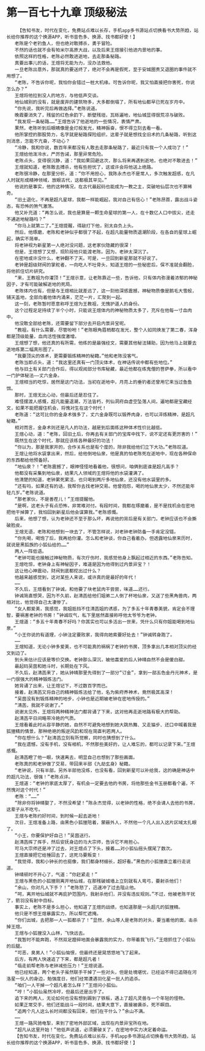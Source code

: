 # 第一百七十九章 顶级秘法
        【告知书友，时代在变化，免费站点难以长存，手机app多书源站点切换看书大势所趋，站长给你推荐的这个换源APP，听书音色多、换源、找书都好使！】
       老陈是个老钓鱼人，但也绝对敢搏杀，勇于冒险。
       不然的话也就不会有帕米尔高原大战，以及后来王煊接引他进内景地的事。
       依照这样的性格，老陈必然敢进逝地，去走那条秘路。
       真要出事儿的话，王煊将无能为力，没办法救他。
       一旦老陈出意外，那就真的要送终了，绝对不会再是假死，至于安城圈贵又退圈的事件就不用想了。
       “老陈，不告诉你呢，我怕你会错过一桩大机缘。可告诉你呢，我又怕直接把你害死，你说怎么办？”
       王煊将他拉到没人的地方，与他低声交谈。
       地仙城别的没有，就是废弃的建筑物多，大多都倒塌了，所有地仙都早已死在岁月中。
       “你先说，我听完后再做选择。”老陈说道。
       晚霞要消失了，残留的红色余韵下，断壁残垣，瓦砾遍地，地仙城显得很荒凉与破败。
       “我发现一条秘路……”王煊告诉了他逝地的一些情况，表情严肃。
       果然，老陈听到后眼睛像是金灯般发光，精神振奋，恨不得立刻去看一看。
       他所掌控的那股势力，名字就是秘路探险组织，这辈子就是想找全旧术的几条秘路，听到这则消息，怎能不亢奋，不动心？
       “冷静，我和你说，数百年来都没有人敢去走那条秘路了，最近只有我一个人成功了！”
       王煊给他泼冷水，严厉告诫，那里异常危险。
       老陈点头，变得很沉静，道：“我如果回避这次，那么将来再遇到逝地，也绝对不敢进去！”
       王煊就知道，老陈敢去搏杀，他有些担忧了，这或许会将他送上绝路。
       老陈很冷静，在那里分析，道：“你不用担心，我陈永杰也不是常人，多次触发超感，在凡人时就形成精神领域，放眼古代，这都极其罕见。”
       他说的是事实，他的这种情况，在古代最起码也能成为一教之主，突破地仙层次也不算稀奇。
       “旧土退化，不再是超凡星球，我都一样能崛起，我对自己有信心！”老陈昂首，露出战斗姿态，有恐怖的煞气激荡。
       他又补充道：“再怎么说，我也是算是一颗生命星球的第一人，在十数亿人口中拔尖，还走不通逝地秘路吗？”
       “你马上就第二了。”王煊提醒，得敲打下他，别太自负上头。
       然后，他琢磨，老陈和老钟似乎都很了不起，在超凡能量物质退潮阶段，在各自的星球上崛起，确实不简单。
       将老钟视为新星第一人绝对没问题，这老家伙隐藏的很深！
       但是，王煊想了又想，现阶段他只能渡老陈。因为，老钟太深沉了。
       在密地或许没什么，老钟翻不了天。可是，一旦回到新星那就不好说了。
       老钟是超级财阀的掌舵者，一向吃人不吐骨头，知道王煊的一些秘密后，保不准就会翻脸，将他抓住切片研究。
       “来，王教祖为你灌顶！”王煊示意，让老陈靠近一些，告诉他，只有体内弥漫着浓郁的神秘因子，才有可能破解逝地的死局。
       老陈体内也有，但是与王煊相比就差远了，这一刻他深感震撼，神秘物质像是鹅毛大雪般，铺天盖地，全部向着他体内涌来，茫茫一片，汇聚到一起。
       这一刻，老陈暂时愿意称呼王煊为王教祖，无愧护道人的身份。
       这个过程足足持续了半个小时，只能说王煊体内的神秘物质太多了，充斥在他每一寸血肉中。
       他没敢全部给老陈，还需要留下部分去开启内景异宝呢。
       “教祖，有什么需要，尽管吩咐！”老陈眼角眉梢都在发光，整个人如同焕发了第二春，浑身都是顶级能量，血肉活性强度激增。
       王煊想了想，他还真的有所需，他练的是最强经文，需要其他秘法辅助，因为他马上就要去逝地练第二幅真形图了。
       “我要顶尖的体术，更需要锻炼精神的秘籍。”他和老陈没客气。
       老陈当即点头，道：“我这里还真有一门顶尖体术，在神话传说中都有些地位。”
       他与旧土有关部门合作后，得以观阅部分书库秘藏，最近他都在练鬼僧的菩萨拳，所以看中一门护体秘法——丈六金身。
       王煊相当的吃惊，居然是这门功法，当初在逝地中，月亮上的垂钓者还曾用它来当过鱼鱼饵。
       那时，王煊无比心动，但最后还是忍住了。
       难怪摆渡人感慨，超凡能量退潮，万法皆朽，列仙洞府自虚空坠落人间，遍地都是宝藏经文，如果不能把握住机会，将愧对生在这个时代！
       老陈道：“这可比你的金身术强多了，丈六金身既可以锻养肉身，也可以淬炼精神，是超凡秘籍。”
       相对而言，金身术则还是凡人的功法，越是到后面练这种体术性价比越低。
       王煊心动，道：“老陈，回旧土后，你再去有关部门的宝库中找下，说不定还有更厉害的！”
       既然生在这个时代，那就应该练各种最好的功法！
       “你以为，那是我家开的，合作关系也是有个度的，除非我给他们立下大功。”老陈叹道。
       王煊让他将水袋拿出来，然后，给他倒地仙泉，他是真的怕老陈死在逝地中，现在各种保命的东西都给他预备好。
       “地仙泉？！”老陈震撼了，眼神怪怪地看着他，很想问，咱俩到底谁是超凡高手？
       他都没有采集到地仙泉，结果凡人领域的王煊将他的水袋灌满了。
       他清楚的知道，老钟累死累活，也只喝到两斤多地仙泉，还没有他水袋里的多。
       “还有吗，如果还有的话，我帮你去找老钟交易。他曾抱怨，喝的地仙泉太少，不然还能年轻几岁。”老陈说道。
       “那老家伙，不是善茬儿！”王煊提醒他。
       “是啊，这老头子有点恐怖，非常难对付。有段时间，我都在琢磨着，是不是找机会在密地把他干掉算了，我怕回到新星后他会谋算我。”老陈感慨。
       后来，他想了想，认为老钟还不至于那么坏，再说他的背后是有关部门，老钟应该也不会撕破脸皮。
       王煊无语，老陈和他想到一块去了，不管怎样说，对老钟老钟防备一手肯定没错。
       “你先喝，喝饱了后，我再给你灌。怎么和老钟谈，你自己看着办。但透露地仙泉来历时，就说是黑狐族的小狐仙给的……”
       两人一阵低语。
       “老钟可能也接触过神秘物质，有次疗伤时，我感觉他身上飘起过相近的东西。”老陈告知。
       王煊吃惊，老钟身上有神秘因子，难道是因为他得到过内景异宝？！
       这让他心神震动，财阀到底都挖出过什么？
       他越来越感觉到，这对某些人来说，或许真的是最好的年代！
       ……
       不久后，王煊看到了钟诚，和他要了块老鼠肉干尝尝，味道……还行。
       钟诚简直想哭，因为不久前，赵清菡给他们姐弟二人倒了杯地仙泉，又送了些黑角兽肉，两相对比，他觉得自己太凄惨了。
       “女人都爱美，我感觉，我姐抵挡不住清菡姐的诱惑，为了多五十年青春美貌，肯定会不理智，要祸害老钟的书房！”钟诚叹气，私下里居然直接称呼他太爷爷为老钟。
       王煊道：“多五十年青春不好吗？你其实也可以多活出一世来，凭什么只有你姐能喝到地仙泉。”
       “小王你说的有道理，小钟注定要败家，我得向她索要好处去！”钟诚转身跑了。
       ……
       王煊知道，无论小钟多爱美，也不可能真的祸祸了老钟的书房，顶多拿出几本相对顶尖的经文到边了。
       到头来估计应该是等价交换。老钟那么深沉，被他喜爱的后人钟晴自然不会是傻白甜。
       最起码吴茵和她斗时，长期处在下风。
       不久后，赵清菡来了，她从钟晴那里先得到了一部分“订金”，拿到一部五色金丹元神术，是一门很强大的精神锻炼法门。
       她背诵了出来，让王煊记下，不过数百字而已。
       接着，赵清菡又将自己的精神锻炼法给了他，名为紫府养神术，竟然极其高深！
       “吴茵没有到锻炼精神的地步，小钟也是近期被老钟在密地传授的。”
       “清菡，我就不说谢了。”
       说谢太见外，王煊将两种精神法门都背诵了下来，这对他再走逝地路有极大的帮助。
       赵清菡平日间略带冷艳的气质。
       王煊看着此时从容平静的她，自然不可避免地想到她大跳热舞、又走猫步、还口中喊着我是狐狸精的情景，那种绝艳的叛逆风韵和现在简直判若两人。
       “你在想什么？”赵清菡立刻有所觉察，同时也猜想到了什么。
       “我在遗憾，没有手机，没有相机，不然那些美好的，让人难忘的，都可以记录下来。”王煊感慨。
       赵清菡瞪了他一眼，快速离去，明显自己也想到了那些画面。
       老陈真的和老钟做了交易，带回来半部《九劫玄身》秘籍。
       “老钟说，只有半部，另外半部他没练，也没有看，回到新星可以补给我，这的确是神话中的超凡功法，很强！”老陈点评。
       王煊道：“老钟的家底太厚了，有机会一定要去他的书房，将他那些金书玉册都看个遍，不然愧对这个时代！”
       老陈：“……”
       “除非你将钟晴娶了，不然没希望！”陈永杰觉得，以老钟的性格，绝不会请人去他的书房，这辈子从不吃亏。
       王煊与老陈约好时间，到时候一起去逝地！
       次日，王煊准备上路，由黑色小狐狸陪着，蒙蔽外人，不然他一个凡人出入这片区域太扎眼了。
       “小王，你要保护好自己！”吴茵送行。
       赵清菡挥了挥手，然后安抚身边的马大宗师，告诉它不用担心。
       可马大宗师还是冲了过去，对王煊点了下头，接着……对小狐仙摇头摆尾了数次。
       王煊直接把它给捶回去了，这死马要叛变！
       “我觉得，我和小钟长的也挺像，我们都身材细长，超好看。”黑色的小狐狸直立着行走说道。
       钟晴顿时不开心了，气道：“你赶紧走！”
       王煊与黑色的小狐狸刚离开地仙城，在那残破城墙上立刻就有人弯弓，要射杀他们！
       “余山，你对凡人下手？！”老陈怒了，迅速冲了过去阻止他。
       “呵，离开地仙城就不再庇护范围内，我射杀他们，并没有违反规则。”不过，他被老陈干扰了，箭羽没有射中目标。
       事实上，老陈不是多么担心，他知道了王煊的战绩，也知道那是一头超凡的狐狸精。
       他只是不想王煊暴露实力，所以帮忙遮掩。
       “你们出城，去把那一人一狐都杀了！”显然，余山等人是老陈的对头，要当着他的面，击杀掉王煊。
       王煊与小狐狸没入山林，飞快远去。
       “我暂时不能奔跑，不然双足蹬碎地面会暴露我的实力，你带着我飞行。”王煊抓住了小狐仙的后腿。
       “可恶，臭男人！”小狐仙恼恨，但最终还是晃悠悠地飞了起来。
       后方，有两人快速追了下来，都是超凡者！
       “临走前帮老陈与老钟减些压力！”王煊说道。
       他已经知道，两个老头子虽然联手干掉了一些对头，但是处境堪忧，已经迫不得已追随在河洛星一伙人的身边，勉强度日，他们经常遭遇羽化星一批人的追杀。
       “咱们一人干掉一个超凡者怎么样？”王煊问小狐仙。
       “哼！”小狐仙虽然冷哼，但最后还是出手了。
       追下来的两人，无论如何也没有想到踢到了铁板，遇上了超凡灵兽与一个年轻的怪物。
       如果正常交手，他们还能战斗一段时间，结果大意下，直接被袭杀，死不瞑目。
       “追两个凡人这么长时间都没有回来，他们在干什么？”余山不满。
       ……
       王煊一路风驰电掣，来到了密地外部区域，出现在内景异宝所在地。
       “超凡从这里开始！”他低声说道，必须要破关了，在密地中实力决定着命运。
       【告知书友，时代在变化，免费站点难以长存，手机app多书源站点切换看书大势所趋，站长给你推荐的这个换源APP，听书音色多、换源、找书都好使！】